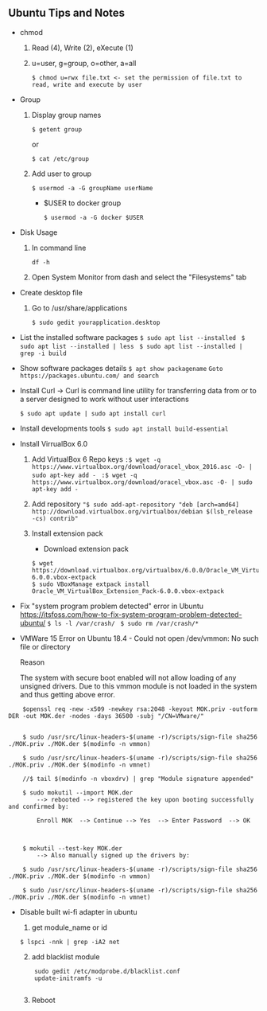 ## Ubuntu Tips and Notes

* chmod
    1. Read (4),  Write (2), eXecute (1)
    2. u=user, g=group, o=other, a=all

        `$ chmod u=rwx file.txt <- set the permission of file.txt to read, write and execute by user`

* Group
    1. Display group names

        `$ getent group`
        
        or

        `$ cat /etc/group`

    2. Add user to group

        `$ usermod -a -G groupName userName`

        * $USER to docker group

            `$ usermod -a -G docker $USER`

* Disk Usage
    1. In command line
        
        ` df -h `
    
    2. Open System Monitor from dash and select the "Filesystems" tab

* Create desktop file

    1. Go to /usr/share/applications

        ` $ sudo gedit yourapplication.desktop `

* List the installed software packages
    `$ sudo apt list --installed `
    `$ sudo apt list --installed | less `
    `$ sudo apt list --installed | grep -i build`
 
* Show software packages details
    `$ apt show packagename`
    ` Goto https://packages.ubuntu.com/ and search ` 

* Install Curl
    -> Curl is command line utility for transferring data from or to a server designed to work without user interactions

    `$ sudo apt update | sudo apt install curl `

* Install developments tools
    `$ sudo apt install build-essential`

* Install VirrualBox 6.0 
    1. Add VirtualBox 6 Repo keys
        `:$ wget -q https://www.virtualbox.org/download/oracel_vbox_2016.asc -O- | sudo apt-key add - `
        `:$ wget -q https://www.virtualbox.org/download/oracel_vbox.asc -O- | sudo apt-key add - `

    2. Add repository
        `"$ sudo add-apt-repository "deb [arch=amd64] http://download.virtualbox.org/virtualbox/debian $(lsb_release -cs) contrib"`

    3. Install extension pack
        - Download extension pack
        ```
        $ wget https://download.virtualbox.org/virtualbox/6.0.0/Oracle_VM_VirtualBox_Extension_Pack-6.0.0.vbox-extpack
        $ sudo VBoxManage extpack install Oracle_VM_VirtualBox_Extension_Pack-6.0.0.vbox-extpack
        ```
    
* Fix "system program problem detected" error in Ubuntu
    https://itsfoss.com/how-to-fix-system-program-problem-detected-ubuntu/
    `$ ls -l /var/crash/ `
    `$ sudo rm /var/crash/*`

* VMWare 15 Error on Ubuntu 18.4 - Could not open /dev/vmmon: No such file or directory
    
    Reason
    
    The system with secure boot enabled will not allow loading of any unsigned drivers. Due to this vmmon module is not loaded in the system and thus getting above error.
    

```
    $openssl req -new -x509 -newkey rsa:2048 -keyout MOK.priv -outform DER -out MOK.der -nodes -days 36500 -subj "/CN=VMware/"


    $ sudo /usr/src/linux-headers-$(uname -r)/scripts/sign-file sha256 ./MOK.priv ./MOK.der $(modinfo -n vmmon)

    $ sudo /usr/src/linux-headers-$(uname -r)/scripts/sign-file sha256 ./MOK.priv ./MOK.der $(modinfo -n vmnet)

    //$ tail $(modinfo -n vboxdrv) | grep "Module signature appended"

    $ sudo mokutil --import MOK.der
        --> rebooted --> registered the key upon booting successfully and confirmed by:

        Enroll MOK  --> Continue --> Yes  --> Enter Password  --> OK
        


    $ mokutil --test-key MOK.der
        --> Also manually signed up the drivers by:

    $ sudo /usr/src/linux-headers-$(uname -r)/scripts/sign-file sha256 ./MOK.priv ./MOK.der $(modinfo -n vmmon)

    $ sudo /usr/src/linux-headers-$(uname -r)/scripts/sign-file sha256 ./MOK.priv ./MOK.der $(modinfo -n vmnet)
```

* Disable built wi-fi adapter in ubuntu

    1. get module_name or id

    `$ lspci -nnk | grep -iA2 net`

    2. add blacklist  module

    ``` 
        sudo gedit /etc/modprobe.d/blacklist.conf
        update-initramfs -u
        
    ```
    
    3. Reboot    